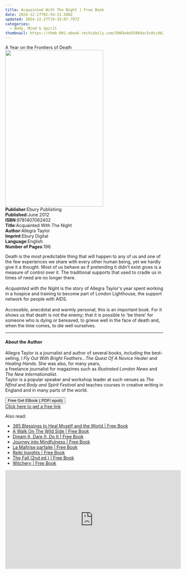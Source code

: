 ```yaml
---
title: Acquainted With The Night | Free Book
date: 2024-12-27T02:54:11.508Z
updated: 2024-12-27T19:19:07.797Z
categories:
  - Body, Mind & Spirit
thumbnail: https://thmb-001-ebook.techidaily.com/5069a4e55969ac5c0cc0b28e608649ff7948950edba0fdfc858114b70202741d.jpg
---
```

<main id="book-container">
  <div class="flex flex-col">
    <div class="book-brief flex-1 py-6 px-4 sm:p-6 md:py-10 md:px-8">
      <!-- brief-->
      <div class="book-brief-main">A Year on the Frontiers of Death</div>
    </div>
    <div
      class="book-meta-info flex-1 grid gap-4 col-start-1 col-end-3 row-start-1 sm:mb-6 sm:grid-cols-4 lg:gap-6 lg:col-start-2 lg:row-end-6 lg:row-span-6 lg:mb-0"
    >
      <div
        class="book-meta-info-left place-content-center mt-4 p-4 text-sm leading-6 col-start-2 col-span-2 dark:text-slate-400"
      >
        <img
          class="w-full h-500 object-cover rounded-lg sm:h-255 sm:col-span-2 lg:col-span-full"
          src="https://img-001-ebook.techidaily.com/d8d7bb0a39dcc72d44255db7a3e0cfe98ae2fa998ec6e626d8c6edb73b3f0b6e.jpg"
          alt=""
          width="312"
          height="500"
        />
      </div>
      <div
        class="book-meta-info-right mt-2 col-start-1 row-start-2 col-span-3 self-center"
      >
        <!-- meta data  -->
        <div class="flex flex-col px-4 md:px-8">
          <div class="flex-1">
            <strong>Publisher</strong>:<span class="px-2"
              >Ebury Publishing</span
            >
          </div>
          <div class="flex-1">
            <strong>Published</strong>:<span class="px-2">June 2012</span>
          </div>
          <div class="flex-1">
            <strong>ISBN</strong>:<span class="px-2">9781407062402</span>
          </div>
          <div class="flex-1">
            <strong>Title</strong>:<span class="px-2"
              >Acquainted With The Night</span
            >
          </div>
          <div class="flex-1">
            <strong>Author</strong>:<span class="px-2">Allegra Taylor</span>
          </div>
          <div class="flex-1">
            <strong>Imprint</strong>:<span class="px-2">Ebury Digital</span>
          </div>
          <div class="flex-1">
            <strong>Language</strong>:<span class="px-2">English</span>
          </div>
          <div class="flex-1">
            <strong>Number of Pages</strong>:<span class="px-2">196</span>
          </div>
        </div>
      </div>
    </div>
    <div class="book-description flex-1 py-6 px-4 sm:p-6 md:py-10 md:px-8">
      <div class="book-description-main">
        <div accordion-content="" id="description">
          <p>
            Death is the most predictable thing that will happen to any of us
            and one of the few experiences we share with every other human
            being, yet we hardly give it a thought. Most of us behave as if
            pretending it didn't exist gives is a measure of control over it.
            The traditional supports that used to cradle us in times of need are
            no longer there.<br /><br /><i>Acquainted with the Night </i>is the
            story of Allegra Taylor's year spent working in a hospice and
            training to become part of London Lighthouse, the support network
            for people with AIDS.<br /><br />Accessible, anecdotal and warmly
            personal, this is an important book. For it shows us that death is
            not the enemy; that it is possible to 'be there' for someone who is
            dying or bereaved, to grieve well in the face of death and, when the
            time comes, to die well ourselves.
          </p>
        </div>
      </div>
    </div>
    <div class="book-excerpts flex-1 py-6 px-4 sm:p-6 md:py-10 md:px-8">
      <!-- excerpts-->
      <div class="book-excerpts-main">
        <hr />
        <h4 class="placeholder placeholder-heading">
          <span>About the Author</span>
        </h4>
        <p></p>
        <p>
          Allegra Taylor is a journalist and author of several books, including
          the best-selling,
          <i>I Fly Out With Bright Feathers...The Quest Of A Novice Healer</i>
          and <i>Healing Hands. </i>She was also, for many years,<br />a
          freelance journalist for magazines such as
          <i>Illustrated London News </i>and <i>The New Internationalist.</i
          ><br />Taylor is a popular speaker and workshop leader at such venues
          as <i>The Nfind </i>and <i>Body and</i> <i>Spirit Festival </i>and
          teaches courses in creative writing in England and in many parts of
          the world.
        </p>
        <p></p>
      </div>
    </div>
    <div
      class="book-about-author flex-1 py-6 px-4 sm:p-6 md:py-10 md:px-8"
    ></div>
    <div class="book-free-get flex-1 py-6 px-4 sm:p-6 md:py-10 md:px-8">
      <button
        id="btn-free-get"
        class="bg-blue-500 hover:bg-blue-700 text-white font-bold py-2 px-4 rounded"
      >
        Free Get EBook (.PDF/.epub)
      </button>
      <div id="countdown-display" class="px-2 text-lg mt-2"></div>
      <a
        id="free-link"
        class="hidden bg-blue-500 hover:bg-blue-700 text-white font-bold py-2 px-4 rounded"
        href="https://www.ebooks.com/en-us/book/689185/acquainted-with-the-night/allegra-taylor/"
        target="_blank"
        >Click here to get a free link</a
      >
    </div>
    <script>
      let countdownTime = 0;
      let countdownInterval = null;
      document
        .getElementById('btn-free-get')
        .addEventListener('click', startCountdown);
      function startCountdown() {
        countdownTime = new Date().getTime() + 60000 * 3;
        countdownInterval = setInterval(updateCountdown, 1000);
        document.getElementById('btn-free-get').disabled = true;
        document
          .getElementById('btn-free-get')
          .classList.add('bg-gray-500', 'cursor-not-allowed');
      }
      function updateCountdown() {
        let currentTime = new Date().getTime();
        let timeLeft = countdownTime - currentTime;
        let secondsLeft = Math.floor(timeLeft / 1000);
        document.getElementById('countdown-display').innerHTML =
          `Remaining time: ${secondsLeft} seconds.`;
        if (secondsLeft <= 0) {
          clearInterval(countdownInterval);
          document.getElementById('btn-free-get').classList.add('hidden');
          document.getElementById('free-link').classList.remove('hidden');
          document.getElementById('countdown-display').innerHTML = '';
        }
      }
    </script>
  </div>
</main>

<ins class="adsbygoogle"
      style="display:block"
      data-ad-client="ca-pub-7571918770474297"
      data-ad-slot="8358498916"
      data-ad-format="auto"
      data-full-width-responsive="true"></ins>
    

<span class="atpl-alsoreadstyle">Also read:</span>
<div><ul>
<li><a href="https://novels-ebooks.techidaily.com/96237050-9781785357305-365-blessings-to-heal-myself-and-the-world/"><u>365 Blessings to Heal Myself and the World | Free Book</u></a></li>
<li><a href="https://novels-ebooks.techidaily.com/96237054-9781785357770-a-walk-on-the-wild-side/"><u>A Walk On The Wild Side | Free Book</u></a></li>
<li><a href="https://novels-ebooks.techidaily.com/96260047-9780740787911-dream-it-dare-it-do-it/"><u>Dream It, Dare It, Do It | Free Book</u></a></li>
<li><a href="https://novels-ebooks.techidaily.com/96237457-9781846014567-journey-into-mindfulness/"><u>Journey into Mindfulness | Free Book</u></a></li>
<li><a href="https://novels-ebooks.techidaily.com/96260778-9782268100234-la-maitrise-parfaite/"><u>La Maîtrise parfaite | Free Book</u></a></li>
<li><a href="https://novels-ebooks.techidaily.com/96237052-9781785357367-reiki-insights/"><u>Reiki Insights | Free Book</u></a></li>
<li><a href="https://novels-ebooks.techidaily.com/96237056-9781785358050-the-fall-2nd-ed/"><u>The Fall (2nd ed.) | Free Book</u></a></li>
<li><a href="https://novels-ebooks.techidaily.com/96260998-9781788172257-witchery/"><u>Witchery | Free Book</u></a></li>
</ul></div>

<!-- affiliate ads begin -->
<iframe width="560" height="315" src="https://www.youtube.com/embed/eu4vwlZcMvM?si=4vEczfVU4BUUFP-t" title="YouTube video player" frameborder="0" allow="accelerometer; autoplay; clipboard-write; encrypted-media; gyroscope; picture-in-picture; web-share" referrerpolicy="strict-origin-when-cross-origin" allowfullscreen></iframe>
<!-- affiliate ads end -->

